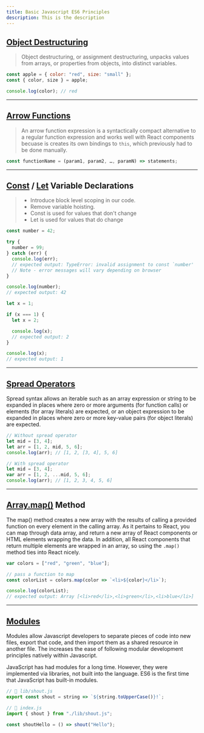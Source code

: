 ```yaml
---
title: Basic Javascript ES6 Principles
description: This is the description
---
```


## [Object Destructuring](<(https://developer.mozilla.org/en-US/docs/Web/JavaScript/Reference/Operators/Destructuring_assignment)>)

> Object destructuring, or assignment destructuring, unpacks values from arrays, or properties from objects, into distinct variables.

```jsx
const apple = { color: "red", size: "small" };
const { color, size } = apple;

console.log(color); // red
```

---

## [Arrow Functions](https://developer.mozilla.org/en-US/docs/Web/JavaScript/Reference/Functions/Arrow_functions)

> An arrow function expression is a syntactically compact alternative to a regular function expression and works well with React components becuase is creates its own bindings to `this`, which previously had to be done manually.

```jsx
const functionName = (param1, param2, …, paramN) => statements;
```

---

## [Const](https://developer.mozilla.org/en-US/docs/Web/JavaScript/Reference/Statements/const) / [Let](https://developer.mozilla.org/en-US/docs/Web/JavaScript/Reference/Statements/let) Variable Declarations

> - Introduce block level scoping in our code.
> - Remove variable hoisting.
> - Const is used for values that don't change
> - Let is used for values that do change

```jsx
const number = 42;

try {
  number = 99;
} catch (err) {
  console.log(err);
  // expected output: TypeError: invalid assignment to const `number'
  // Note - error messages will vary depending on browser
}

console.log(number);
// expected output: 42
```

```jsx
let x = 1;

if (x === 1) {
  let x = 2;

  console.log(x);
  // expected output: 2
}

console.log(x);
// expected output: 1
```

---

## [Spread Operators](https://developer.mozilla.org/en-US/docs/Web/JavaScript/Reference/Operators/Spread_syntax)

Spread syntax allows an iterable such as an array expression or string to be expanded in places where zero or more arguments (for function calls) or elements (for array literals) are expected, or an object expression to be expanded in places where zero or more key-value pairs (for object literals) are expected.

```jsx
// Without spread operator
let mid = [3, 4];
let arr = [1, 2, mid, 5, 6];
console.log(arr); // [1, 2, [3, 4], 5, 6]

// With spread operator
let mid = [3, 4];
var arr = [1, 2, ...mid, 5, 6];
console.log(arr); // [1, 2, 3, 4, 5, 6]
```

---

## [Array.map()](https://developer.mozilla.org/en-US/docs/Web/JavaScript/Reference/Global_Objects/Array/map) Method

The map() method creates a new array with the results of calling a provided function on every element in the calling array. As it pertains to React, you can map through data array, and return a new array of React components or HTML elements wrapping the data. In addition, all React components that return multiple elements are wrapped in an array, so using the `.map()` method ties into React nicely.

```jsx
var colors = ["red", "green", "blue"];

// pass a function to map
const colorList = colors.map(color => `<li>${color}</li>`);

console.log(colorList);
// expected output: Array [<li>red</li>,<li>green</li>,<li>blue</li>]
```

---

## [Modules](https://developer.mozilla.org/en-US/docs/Web/JavaScript/Guide/Modules)

Modules allow Javascript developers to separate pieces of code into new files, export that code, and then import them as a shared resource in another file. The increases the ease of following modular development principles natively within Javascript.

JavaScript has had modules for a long time. However, they were implemented via libraries, not built into the language. ES6 is the first time that JavaScript has built-in modules.

```jsx
// 📁 lib/shout.js
export const shout = string => `${string.toUpperCase()}!`;
```

```jsx
// 📁 index.js
import { shout } from "./lib/shout.js";

const shoutHello = () => shout("Hello");
```
